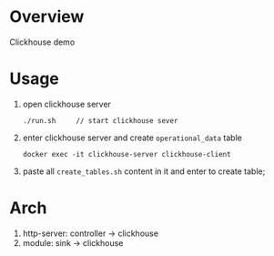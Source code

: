 # Overview
Clickhouse demo
# Usage
1. open clickhouse server
    ```
    ./run.sh     // start clickhouse sever
    ```
2. enter clickhouse server and create `operational_data` table
    ```
    docker exec -it clickhouse-server clickhouse-client 
    ```
3. paste all `create_tables.sh` content in it and enter to create table;
# Arch
1. http-server: controller -> clickhouse
2. module: sink -> clickhouse